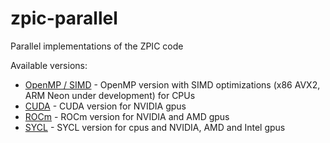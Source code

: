 # zpic-parallel

Parallel implementations of the ZPIC code

Available versions:

+ [OpenMP / SIMD](openmp) - OpenMP version with SIMD optimizations (x86 AVX2, ARM Neon under development) for CPUs
+ [CUDA](cuda) - CUDA version for NVIDIA gpus
+ [ROCm](rocm) - ROCm version for NVIDIA and AMD gpus
+ [SYCL](sycl) - SYCL version for cpus and NVIDIA, AMD and Intel gpus
